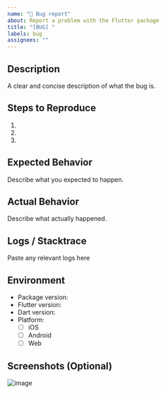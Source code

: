 ```yaml
---
name: "🐞 Bug report"
about: Report a problem with the Flutter package
title: "[BUG] "
labels: bug
assignees: ""
---
```


## Description
A clear and concise description of what the bug is.

## Steps to Reproduce
1. 
2. 
3. 

## Expected Behavior
Describe what you expected to happen.

## Actual Behavior
Describe what actually happened.

## Logs / Stacktrace 
Paste any relevant logs here

## Environment

- Package version:
- Flutter version:
- Dart version:
- Platform:
    - [ ] iOS
    - [ ] Android
    - [ ] Web

## Screenshots (Optional)

![image]()
